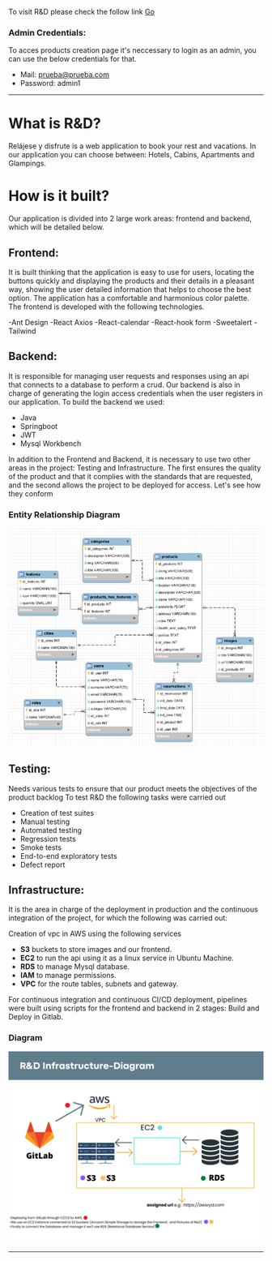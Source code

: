 To visit R&D please check the follow link [Go](http://relaxandenjoy-booking.s3-website.us-east-2.amazonaws.com/Home)

### Admin Credentials:
To acces products creation page it's neccessary to login as an admin, you can use the below credentials for that.
- Mail: prueba@prueba.com
- Password: admin1

***

# What is R&D? 

Relájese y disfrute is a web application to book your rest and vacations. In our application you can choose between: Hotels, Cabins, Apartments and Glampings.


# How is it built?

Our application is divided into 2 large work areas: frontend and backend, which will be detailed below.

## Frontend:

It is built thinking that the application is easy to use for users, locating the buttons quickly and displaying the products and their details in a pleasant way, showing the user detailed information that helps to choose the best option. The application has a comfortable and harmonious color palette. The frontend is developed with the following technologies.

-Ant Design
-React Axios
-React-calendar
-React-hook form
-Sweetalert
-Tailwind

## Backend:

It is responsible for managing user requests and responses using an api that connects to a database to perform a crud. Our backend is also in charge of generating the login access credentials when the user registers in our application. To build the backend we used:

- Java
- Springboot
- JWT
- Mysql Workbench

In addition to the Frontend and Backend, it is necessary to use two other areas in the project: Testing and Infrastructure. The first ensures the quality of the product and that it complies with the standards that are requested, and the second allows the project to be deployed for access. Let's see how they conform

### Entity Relationship Diagram
![erd](resources/erd.jpg)

## Testing:

Needs various tests to ensure that our product meets the objectives of the product backlog
To test R&D the following tasks were carried out

- Creation of test suites
- Manual testing
- Automated testing
- Regression tests
- Smoke tests
- End-to-end exploratory tests
- Defect report

## Infrastructure:

It is the area in charge of the deployment in production and the continuous integration of the project, for which the following was carried out:

Creation of vpc in AWS using the following services

+ **S3** buckets to store images and our frontend.
+ **EC2** to run the api using it as a linux service in Ubuntu Machine.
+ **RDS** to manage Mysql database.
+ **IAM** to manage permissions.
+ **VPC** for the route tables, subnets and gateway.

For continuous integration and continuous CI/CD deployment, pipelines were built using scripts for the frontend and backend in 2 stages: Build and Deploy in Gitlab.

### Diagram
![infraestructure diagram](resources/infra-diagram.jpg)



***


